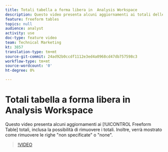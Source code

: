 ```yaml
---
title: Totali tabella a forma libera in  Analysis Workspace
description: Questo video presenta alcuni aggiornamenti ai totali delle tabelle a forma libera, inclusa la possibilità di rimuovere i totali.
feature: freeform tables
topics: null
audience: analyst
activity: use
doc-type: feature video
team: Technical Marketing
kt: 3857
translation-type: tm+mt
source-git-commit: 24ad92b0ccdf1112e3ed4a0968cd47db757598c3
workflow-type: tm+mt
source-wordcount: '0'
ht-degree: 0%

---
```



# Totali tabella a forma libera in  Analysis Workspace

Questo video presenta alcuni aggiornamenti ai [!UICONTROL Freeform Table] totali, inclusa la possibilità di rimuovere i totali. Inoltre, verrà mostrato come rimuovere le righe &quot;non specificate&quot; o &quot;none&quot;.

>[!VIDEO](https://video.tv.adobe.com/v/29273/?quality=12)

